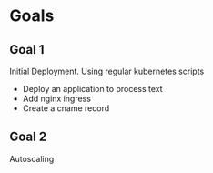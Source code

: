 # Goals

## Goal 1

Initial Deployment. Using regular kubernetes scripts

- Deploy an application to process text
- Add nginx ingress
- Create a cname record

## Goal 2

Autoscaling
